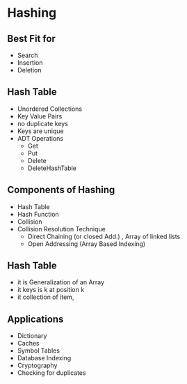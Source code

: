 # Hashing 

## Best Fit for 
  - Search 
  - Insertion
  - Deletion

## Hash Table 
  - Unordered Collections
  - Key Value Pairs
  - no duplicate keys
  - Keys are unique
  - ADT Operations
    - Get 
    - Put 
    - Delete
    - DeleteHashTable

## Components of Hashing 
  - Hash Table
  - Hash Function
  - Collision
  - Collision Resolution Technique
    - Direct Chaining (or closed Add.) , Array  of linked lists
    - Open Addressing (Array Based Indexing)
  
## Hash Table 
  - it is Generalization of an Array 
  - it keys is k at position k 
  - it collection of item,

## Applications 
  - Dictionary
  - Caches
  - Symbol Tables
  - Database Indexing
  - Cryptography
  - Checking for duplicates
